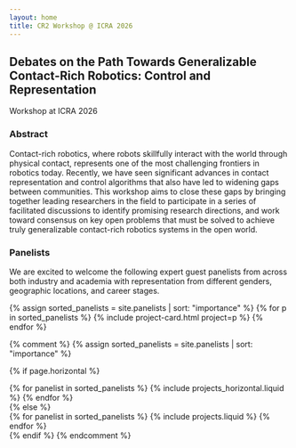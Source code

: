 ```yaml
---
layout: home
title: CR2 Workshop @ ICRA 2026
---
```

<head>
<link href="https://stackpath.bootstrapcdn.com/bootstrap/4.5.2/css/bootstrap.min.css" rel="stylesheet">
</head>

## Debates on the Path Towards Generalizable Contact-Rich Robotics: Control and Representation
Workshop at ICRA 2026

### Abstract
Contact-rich robotics, where robots skillfully interact with the world through physical contact, represents one of the most challenging frontiers in robotics today. Recently, we have seen significant advances in contact representation and control algorithms that also have led to widening gaps between communities. This workshop aims to close these gaps by bringing together leading researchers in the field to participate in a series of facilitated discussions to identify promising research directions, and work toward consensus on key open problems that must be solved to achieve truly generalizable contact-rich robotics systems in the open world.

### Panelists
We are excited to welcome the following expert guest panelists from across both industry and academia with representation from different genders, geographic locations, and career stages.

<div class="card-columns">
{% assign sorted_panelists = site.panelists | sort: "importance" %}
  <!-- Generate cards for each project -->
{% for p in sorted_panelists %}
    {% include project-card.html project=p %}
{% endfor %}

{% comment %}
{% assign sorted_panelists = site.panelists | sort: "importance" %}
  <!-- Generate cards for each project -->
{% if page.horizontal %}
  <div class="container">
    <div class="row row-cols-2">
    {% for panelist in sorted_panelists %}
      {% include projects_horizontal.liquid %}
    {% endfor %}
    </div>
  </div>
  {% else %}
  <div class="grid">
    {% for panelist in sorted_panelists %}
      {% include projects.liquid %}
    {% endfor %}
  </div>
{% endif %}
{% endcomment %}
</div>
